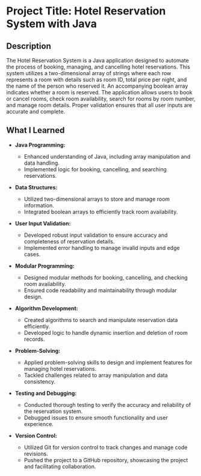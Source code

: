 # Project Title: Hotel Reservation System with Java

## Description
The Hotel Reservation System is a Java application designed to automate the process of booking, managing, and cancelling hotel reservations. This system utilizes a two-dimensional array of strings where each row represents a room with details such as room ID, total price per night, and the name of the person who reserved it. An accompanying boolean array indicates whether a room is reserved. The application allows users to book or cancel rooms, check room availability, search for rooms by room number, and manage room details. Proper validation ensures that all user inputs are accurate and complete.

## What I Learned
- **Java Programming:**
  - Enhanced understanding of Java, including array manipulation and data handling.
  - Implemented logic for booking, cancelling, and searching reservations.

- **Data Structures:**
  - Utilized two-dimensional arrays to store and manage room information.
  - Integrated boolean arrays to efficiently track room availability.

- **User Input Validation:**
  - Developed robust input validation to ensure accuracy and completeness of reservation details.
  - Implemented error handling to manage invalid inputs and edge cases.

- **Modular Programming:**
  - Designed modular methods for booking, cancelling, and checking room availability.
  - Ensured code readability and maintainability through modular design.

- **Algorithm Development:**
  - Created algorithms to search and manipulate reservation data efficiently.
  - Developed logic to handle dynamic insertion and deletion of room records.

- **Problem-Solving:**
  - Applied problem-solving skills to design and implement features for managing hotel reservations.
  - Tackled challenges related to array manipulation and data consistency.

- **Testing and Debugging:**
  - Conducted thorough testing to verify the accuracy and reliability of the reservation system.
  - Debugged issues to ensure smooth functionality and user experience.

- **Version Control:**
  - Utilized Git for version control to track changes and manage code revisions.
  - Pushed the project to a GitHub repository, showcasing the project and facilitating collaboration.
